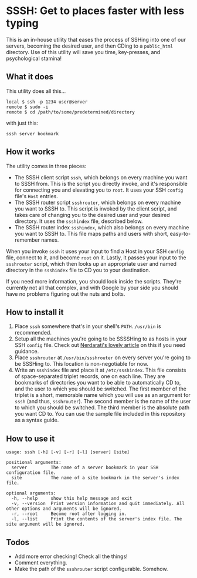 SSSH: Get to places faster with less typing
===========================================

This is an in-house utility that eases the process of SSHing into one of our servers, becoming the desired user, and then CDing to a `public_html` directory. Use of this utility will save you time, key-presses, and psychological stamina!

What it does
------------

This utility does all this...

    local $ ssh -p 1234 user@server
    remote $ sudo -i
    remote $ cd /path/to/some/predetermined/directory
    
with just this:

    sssh server bookmark

How it works
------------

The utility comes in three pieces:

* The SSSH client script `sssh`, which belongs on every machine you want to SSSH from. This is the script you directly invoke, and it's responsible for connecting you and elevating you to `root`. It uses your SSH `config` file's `Host` entries.
* The SSSH router script `ssshrouter`, which belongs on every machine you want to SSSH to. This script is invoked by the client script, and takes care of changing you to the desired user and your desired directory. It uses the `ssshindex` file, described below.
* The SSSH router index `ssshindex`, which also belongs on every machine you want to SSSH to. This file maps paths and users with short, easy-to-remember names.

When you invoke `sssh` it uses your input to find a Host in your SSH `config` file, connect to it, and become `root` on it. Lastly, it passes your input to the `ssshrouter` script, which then looks up an appropriate user and named directory in the `ssshindex` file to CD you to your destination.

If you need more information, you should look inside the scripts. They're currently not all that complex, and with Google by your side you should have no problems figuring out the nuts and bolts.

How to install it
-----------------

1. Place `sssh` somewhere that's in your shell's `PATH`. `/usr/bin` is recommended.
2. Setup all the machines you're going to be SSSSHing to as hosts in your SSH `config` file. Check out [Nerdarati's lovely article](http://nerderati.com/2011/03/17/simplify-your-life-with-an-ssh-config-file/) on this if you need guidance.
3. Place `ssshrouter` at `/usr/bin/ssshrouter` on every server you're going to be SSSHing to. This location is non-negotiable for now.
4. Write an `ssshindex` file and place it at `/etc/ssshindex`. This file consists of space-separated triplet records, one on each line. They are bookmarks of directories you want to be able to automatically CD to, and the user to which you should be switched. The first member of the triplet is a short, memorable name which you will use as an argument for `sssh` (and thus, `ssshrouter`). The second member is the name of the user to which you should be switched. The third member is the absolute path you want CD to. You can use the sample file included in this repository as a syntax guide.

How to use it
-------------

    usage: sssh [-h] [-v] [-r] [-l] [server] [site]

    positional arguments:
      server         The name of a server bookmark in your SSH configuration file.
      site           The name of a site bookmark in the server's index file.

    optional arguments:
      -h, --help     show this help message and exit
      -v, --version  Print version information and quit immediately. All other options and arguments will be ignored.
      -r, --root     Become root after logging in.
      -l, --list     Print the contents of the server's index file. The site argument will be ignored.

Todos
-----

* Add more error checking! Check all the things!
* Comment everything.
* Make the path of the `ssshrouter` script configurable. Somehow.
